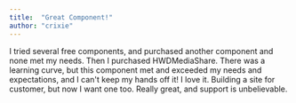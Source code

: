 ```yaml
---
title:  "Great Component!"
author: "crixie"
---
```

I tried several free components, and purchased another component and none met my needs. Then I purchased HWDMediaShare. There was a learning curve, but this component met and exceeded my needs and expectations, and I can't keep my hands off it! I love it. Building a site for customer, but now I want one too. Really great, and support is unbelievable.